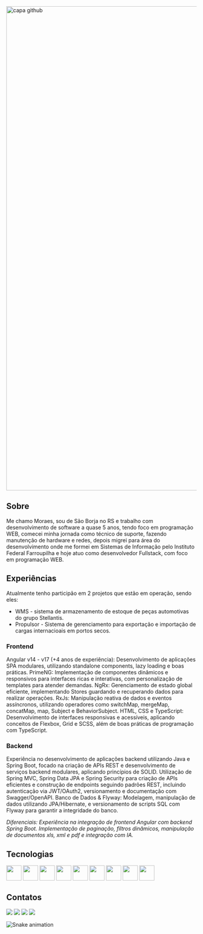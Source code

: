<img width="1280" alt="capa github" src="https://github.com/user-attachments/assets/e8801219-1fb9-4d11-9686-551591244df9" />

## Sobre

Me chamo Moraes, sou de São Borja no RS e trabalho com desenvolvimento de software a quase 5 anos, tendo foco em programação WEB, comecei minha jornada como técnico de suporte, fazendo manutenção de hardware e redes, depois migrei para área do desenvolvimento onde me formei em Sistemas de Informação pelo Instituto Federal Farroupilha e hoje atuo como desenvolvedor Fullstack, com foco em programação WEB.

## Experiências

Atualmente tenho participão em 2 projetos que estão em operação, sendo eles:
- WMS - sistema de armazenamento de estoque de peças automotivas do grupo Stellantis.
- Propulsor - Sistema de gerenciamento para exportação e importação de cargas internacioais em portos secos.

### Frontend 
Angular v14 - v17 (+4 anos de experiência): Desenvolvimento de aplicações SPA modulares, utilizando standalone components, lazy loading e boas práticas. PrimeNG: Implementação de componentes dinâmicos e responsivos para interfaces ricas e interativas, com personalização de templates para atender demandas. NgRx: Gerenciamento de estado global eficiente, implementando Stores guardando e recuperando dados para realizar operações. RxJs: Manipulação reativa de dados e eventos assíncronos, utilizando operadores como switchMap, mergeMap, concatMap, map, Subject e BehaviorSubject. HTML, CSS e TypeScript: Desenvolvimento de interfaces responsivas e acessíveis, aplicando conceitos de Flexbox, Grid e SCSS, além de boas práticas de programação com TypeScript.

### Backend
Experiência no desenvolvimento de aplicações backend utilizando Java e Spring Boot, focado na criação de APIs REST e desenvolvimento de serviços backend modulares, aplicando princípios de SOLID.
Utilização de Spring MVC, Spring Data JPA e Spring Security para criação de APIs eficientes e construção de endpoints seguindo padrões REST, incluindo autenticação via JWT/OAuth2, versionamento e documentação com Swagger/OpenAPI. 
Banco de Dados & Flyway: Modelagem, manipulação de dados utilizando JPA/Hibernate, e versionamento de scripts SQL com Flyway para garantir a integridade do banco. 

*Diferenciais: Experiência na integração de frontend Angular com backend Spring Boot. Implementação de paginação, filtros dinâmicos, manipulação de documentos xls, xml e pdf e integração com IA.*

## Tecnologias

<div>
  <img width="40" heigh="40" src="https://cdn.jsdelivr.net/gh/devicons/devicon@latest/icons/figma/figma-original.svg" />
  <img width="40" heigh="40" src="https://cdn.jsdelivr.net/gh/devicons/devicon@latest/icons/angular/angular-original.svg" />
  <img width="40" heigh="40" src="https://cdn.jsdelivr.net/gh/devicons/devicon@latest/icons/nodejs/nodejs-original.svg" />
  <img width="40" heigh="40" src="https://cdn.jsdelivr.net/gh/devicons/devicon@latest/icons/typescript/typescript-original.svg" />
  <img width="40" heigh="40" src="https://cdn.jsdelivr.net/gh/devicons/devicon@latest/icons/sass/sass-original.svg" />
  <img width="40" heigh="40" src="https://cdn.jsdelivr.net/gh/devicons/devicon@latest/icons/java/java-original.svg" />
  <img width="40" heigh="40" src="https://cdn.jsdelivr.net/gh/devicons/devicon@latest/icons/spring/spring-original.svg" />
  <img width="40" heigh="40" src="https://cdn.jsdelivr.net/gh/devicons/devicon@latest/icons/postgresql/postgresql-original.svg" />
  <img width="40" heigh="40" src="https://cdn.jsdelivr.net/gh/devicons/devicon@latest/icons/mysql/mysql-original.svg" />
</div>

## Contatos
<div>
<a href="https://instagram.com/moraes.escobar" target="_blank"><img loading="lazy" src="https://img.shields.io/badge/-Instagram-%23E4405F?style=for-the-badge&logo=instagram&logoColor=white" target="_blank"></a>
<a href="https://www.twitch.tv/mowzeera" target="_blank"><img loading="lazy" src="https://img.shields.io/badge/Twitch-9146FF?style=for-the-badge&logo=twitch&logoColor=white" target="_blank"></a>
<a href = "mailto:contato@moraesfelicioneto123"><img loading="lazy" src="https://img.shields.io/badge/Gmail-D14836?style=for-the-badge&logo=gmail&logoColor=white" target="_blank"></a>
<a href="https://www.linkedin.com/in/moraes-neto" target="_blank"><img loading="lazy" src="https://img.shields.io/badge/-LinkedIn-%230077B5?style=for-the-badge&logo=linkedin&logoColor=white" target="_blank"></a>   
</div>

![Snake animation](https://github.com/MoraesFS-N/MoraesFS-N/blob/output/github-contribution-grid-snake.svg)

